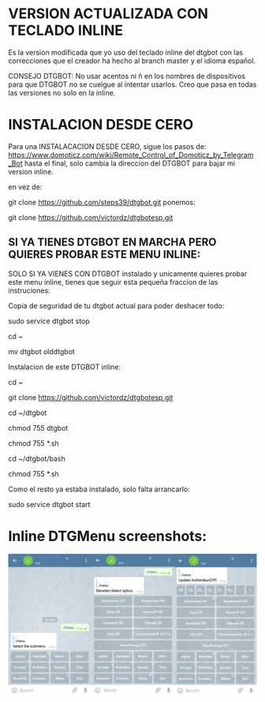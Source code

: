 # VERSION ACTUALIZADA CON TECLADO INLINE


Es la version modificada que yo uso del teclado inline del dtgbot con las correcciones que el creador ha hecho al branch master y el idioma español. 

CONSEJO DTGBOT: No usar acentos ni ñ en los nombres de dispositivos para que DTGBOT no se cuelgue al intentar usarlos. Creo que pasa en todas las versiones no solo en la inline.


# INSTALACION DESDE CERO

 Para una INSTALACACION DESDE CERO, sigue los pasos de: https://www.domoticz.com/wiki/Remote_Control_of_Domoticz_by_Telegram_Bot hasta el final, solo cambia la direccion del DTGBOT para bajar mi version inline.
 
 
en vez de:

git clone https://github.com/steps39/dtgbot.git
ponemos: 

git clone https://github.com/victordz/dtgbotesp.git

## SI YA TIENES DTGBOT EN MARCHA PERO QUIERES PROBAR ESTE MENU INLINE:
SOLO SI YA VIENES CON DTGBOT instalado y unicamente quieres probar este menu inline, tienes que seguir esta pequeña fraccion de las instruciones:

Copia de seguridad de tu dtgbot actual para poder deshacer todo:

sudo service dtgbot stop

cd ~

mv dtgbot olddtgbot


Instalacion de este DTGBOT inline:

cd ~

git clone https://github.com/victordz/dtgbotesp.git

cd ~/dtgbot

chmod 755 dtgbot

chmod 755 *.sh

cd ~/dtgbot/bash

chmod 755 *.sh

Como el resto ya estaba instalado, solo falta arrancarlo:

sudo service dtgbot start

# Inline DTGMenu screenshots:</b>
  ![Alt text](/img/Inline-menus.jpg?raw=true "DTGMenu")
